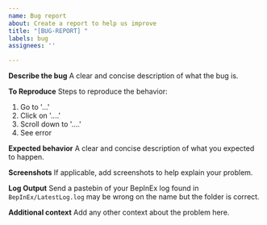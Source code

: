 ```yaml
---
name: Bug report
about: Create a report to help us improve
title: "[BUG-REPORT] "
labels: bug
assignees: ''

---
```


**Describe the bug**
A clear and concise description of what the bug is.

**To Reproduce**
Steps to reproduce the behavior:
1. Go to '...'
2. Click on '....'
3. Scroll down to '....'
4. See error

**Expected behavior**
A clear and concise description of what you expected to happen.

**Screenshots**
If applicable, add screenshots to help explain your problem.

**Log Output**
Send a pastebin of your BepInEx log found in `BepInEx/LatestLog.log` may be wrong on the name but the folder is correct.

**Additional context**
Add any other context about the problem here.
